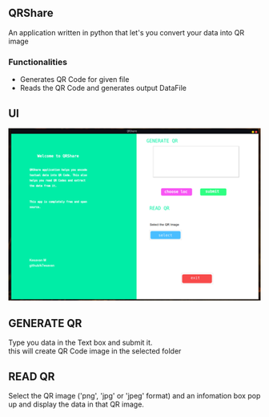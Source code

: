 
## QRShare
  An application written in python that let's you convert your data into QR image<br>
  

### Functionalities
<ul>
<li> Generates QR Code for given file </li>
<li> Reads the QR Code and generates output DataFile </li>
</ul>

## UI 

![QRShare](./resources/README/UI.png 'QRShare Initial UI')

## GENERATE QR

  Type you data in the Text box and submit it.<br>
  this will create QR Code image in the selected folder

## READ QR
  
  Select the QR image ('png', 'jpg' or 'jpeg' format) and an infomation
  box pop up and display the data in that QR image.
